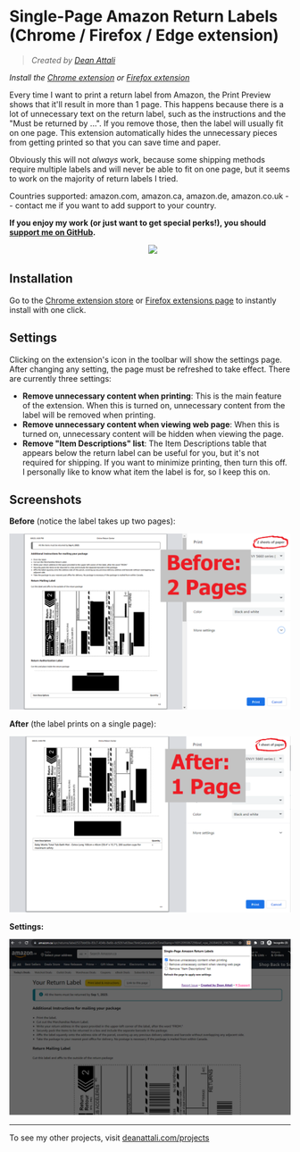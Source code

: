# Single-Page Amazon Return Labels (Chrome / Firefox / Edge extension)

> *Created by [Dean Attali](https://deanattali.com)*

_Install the [Chrome extension](https://chrome.google.com/webstore/detail/single-page-amazon-return/ojbaedhfdbgjnbaejemkihhhhpmnogln) or [Firefox extension](https://addons.mozilla.org/en-CA/firefox/addon/one-page-amazon-return-labels/)_

Every time I want to print a return label from Amazon, the Print Preview shows that it'll result in more than 1 page. This happens because there is a lot of unnecessary text on the return label, such as the instructions and the "Must be returned by ...". If you remove those, then the label will usually fit on one page. This extension automatically hides the unnecessary pieces from getting printed so that you can save time and paper.

Obviously this will not *always* work, because some shipping methods require multiple labels and will never be able to fit on one page, but it seems to work on the majority of return labels I tried. 

Countries supported: amazon.com, amazon.ca, amazon.de, amazon.co.uk -- contact me if you want to add support to your country.

**If you enjoy my work (or just want to get special perks!), you should [support me on GitHub](https://github.com/sponsors/daattali).**

<p align="center">
<a style="display: inline-block; margin-left: 10px;" href="https://github.com/sponsors/daattali">
<img height="35" src="https://i.imgur.com/034B8vq.png" /> </a>

</p>

## Installation

Go to the [Chrome extension store](https://chrome.google.com/webstore/detail/single-page-amazon-return/ojbaedhfdbgjnbaejemkihhhhpmnogln) or [Firefox extensions page](https://addons.mozilla.org/en-CA/firefox/addon/one-page-amazon-return-labels/) to instantly install with one click.

## Settings

Clicking on the extension's icon in the toolbar will show the settings page. After changing any setting, the page must be refreshed to take effect. There are currently three settings:

- **Remove unnecessary content when printing**: This is the main feature of the extension. When this is turned on, unnecessary content from the label will be removed when printing.
- **Remove unnecessary content when viewing web page**: When this is turned on, unnecessary content will be hidden when viewing the page.
- **Remove "Item Descriptions" list**: The Item Descriptions table that appears below the return label can be useful for you, but it's not required for shipping. If you want to minimize printing, then turn this off. I personally like to know what item the label is for, so I keep this on.

## Screenshots

**Before** (notice the label takes up two pages):

[![](https://github.com/daattali/amazon-one-page-return-printer-extension/blob/master/img/doc/screenshot-before.png)](https://github.com/daattali/amazon-one-page-return-printer-extension/blob/master/img/doc/screenshot-before.png)

**After** (the label prints on a single page):

[![](https://github.com/daattali/amazon-one-page-return-printer-extension/blob/master/img/doc/screenshot-after.png)](https://github.com/daattali/amazon-one-page-return-printer-extension/blob/master/img/doc/screenshot-after.png)

**Settings:**

[![](https://github.com/daattali/amazon-one-page-return-printer-extension/blob/master/img/doc/screenshot-options.png)](https://github.com/daattali/amazon-one-page-return-printer-extension/blob/master/img/doc/screenshot-options.png)

---

To see my other projects, visit [deanattali.com/projects](https://deanattali.com/projects)